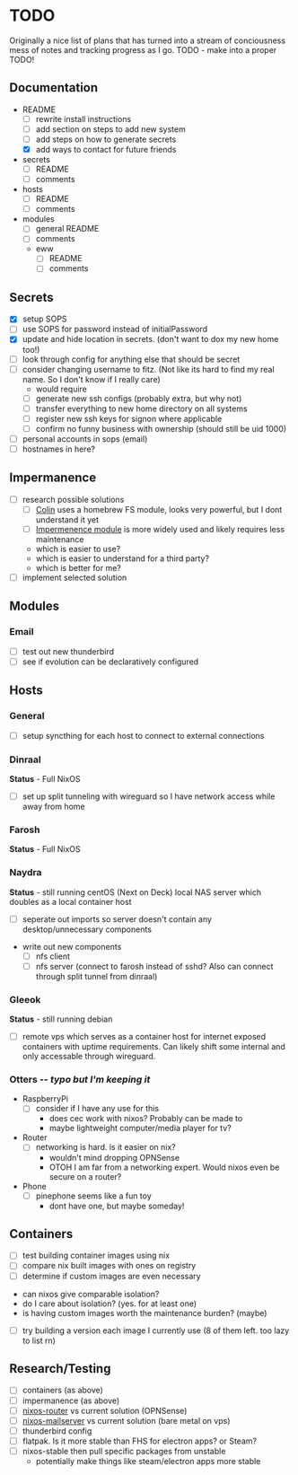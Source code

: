 # TODO

Originally a nice list of plans that has turned into a stream of conciousness mess of notes and tracking progress as I go. TODO - make into a proper TODO!

## Documentation

- README
  - [ ] rewrite install instructions
  - [ ] add section on steps to add new system
  - [ ] add steps on how to generate secrets
  - [x] add ways to contact for future friends
- secrets
  - [ ] README
  - [ ] comments
- hosts
  - [ ] README
  - [ ] comments
- modules
  - [ ] general README
  - [ ] comments
  - eww
    - [ ] README
    - [ ] comments

## Secrets

- [x] setup SOPS
- [ ] use SOPS for password instead of initialPassword
- [x] update and hide location in secrets. (don't want to dox my new home too!)
- [ ] look through config for anything else that should be secret
- [ ] consider changing username to fitz. (Not like its hard to find my real name. So I don't know if I really care)
  - would require
  - [ ] generate new ssh configs (probably extra, but why not)
  - [ ] transfer everything to new home directory on all systems
  - [ ] register new ssh keys for signon where applicable
  - [ ] confirm no funny business with ownership (should still be uid 1000)
- [ ] personal accounts in sops (email)
- [ ] hostnames in here?

## Impermanence

- [ ] research possible solutions
  - [ ] [Colin](https://git.uninsane.org/colin/nix-files) uses a homebrew FS module, looks very powerful, but I dont understand it yet
  - [ ] [Impermenence module](https://github.com/nix-community/impermanence) is more widely used and likely requires less maintenance
  - which is easier to use?
  - which is easier to understand for a third party?
  - which is better for me?
- [ ] implement selected solution

## Modules

### Email

- [ ] test out new thunderbird
- [ ] see if evolution can be declaratively configured

## Hosts

### General

- [ ] setup syncthing for each host to connect to external connections

### Dinraal

**Status** - Full NixOS

- [ ] set up split tunneling with wireguard so I have network access while away from home

### Farosh

**Status** - Full NixOS

### Naydra

**Status** - still running centOS (Next on Deck)
local NAS server which doubles as a local container host

- [ ] seperate out imports so server doesn't contain any desktop/unnecessary components
- write out new components
  - [ ] nfs client
  - [ ] nfs server (connect to farosh instead of sshd? Also can connect through split tunnel from dinraal)

### Gleeok

**Status** - still running debian

- [ ] remote vps which serves as a container host for internet exposed containers with uptime requirements. Can likely shift some internal and only accessable through wireguard.

### Otters *-- typo but I'm keeping it*

- RaspberryPi
  - [ ] consider if I have any use for this
    - does cec work with nixos? Probably can be made to
    - maybe lightweight computer/media player for tv?

- Router
  - [ ] networking is hard. is it easier on nix?
    - wouldn't mind dropping OPNSense
    - OTOH I am far from a networking expert. Would nixos even be secure on a router?

- Phone
  - [ ] pinephone seems like a fun toy
    - dont have one, but maybe someday!

## Containers

- [ ] test building container images using nix
- [ ] compare nix built images with ones on registry
- [ ] determine if custom images are even necessary
- can nixos give comparable isolation?
- do I care about isolation? (yes. for at least one)
- is having custom images worth the maintenance burden? (maybe)
- [ ] try building a version each image I currently use (8 of them left. too lazy to list rn)

## Research/Testing

- [ ] containers (as above)
- [ ] impermanence (as above)
- [ ] [nixos-router](https://github.com/chayleaf/nixos-router) vs current solution (OPNSense)
- [ ] [nixos-mailserver](https://gitlab.com/simple-nixos-mailserver/nixos-mailserver/) vs current solution (bare metal on vps)
- [ ] thunderbird config
- [ ] flatpak. Is it more stable than FHS for electron apps? or Steam?
- [ ] nixos-stable then pull specific packages from unstable
  - potentially make things like steam/electron apps more stable
